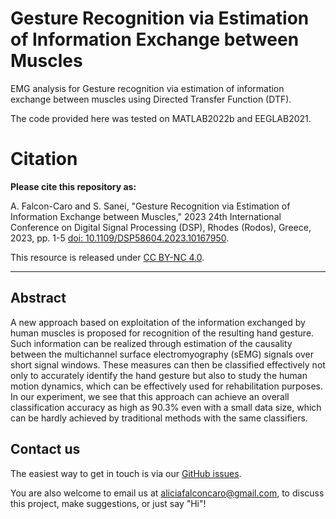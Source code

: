 # Gesture Recognition via Estimation of Information Exchange between Muscles
EMG analysis for Gesture recognition via estimation of information exchange between muscles using Directed Transfer Function (DTF). 

The code provided here was tested on MATLAB2022b and EEGLAB2021.

# Citation
**Please cite this repository as:**

A. Falcon-Caro and S. Sanei, "Gesture Recognition via Estimation of Information Exchange between Muscles," 2023 24th International Conference on Digital Signal Processing (DSP), Rhodes (Rodos), Greece, 2023, pp. 1-5 [doi: 10.1109/DSP58604.2023.10167950](https://ieeexplore.ieee.org/document/10167950).

This resource is released under [CC BY-NC 4.0](https://creativecommons.org/licenses/by-nc/4.0/).

---

## Abstract
A new approach based on exploitation of the information exchanged by human muscles is proposed for recognition of the resulting hand gesture. Such information can be realized through estimation of the causality between the multichannel surface electromyography (sEMG) signals over short signal windows. These measures can then be classified effectively not only to accurately identify the hand gesture but also to study the human motion dynamics, which can be effectively used for rehabilitation purposes. In our experiment, we see that this approach can achieve an overall classification accuracy as high as 90.3% even with a small data size, which can be hardly achieved by traditional methods with the same classifiers.

## Contact us

The easiest way to get in touch is via our [GitHub issues](https://github.com/AliciaFalconCaro/EMG_GestureRecognition_DTF/issues).

You are also welcome to email us at [aliciafalconcaro@gmail.com](aliciafalconcaro@gmail.com), to discuss this project, make suggestions, or just say "Hi"!

